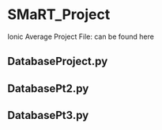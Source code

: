 # SMaRT_Project
Ionic Average Project File: can be found here

## DatabaseProject.py

## DatabasePt2.py

## DatabasePt3.py
